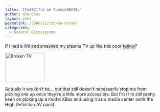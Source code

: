 ```yaml
---
title: 'It&#8217;d be funny&#8230;'
author: ajordens
layout: post
permalink: /2006/12/itd-be-funny/
categories:
  - General Discussions
---
```

If I had a Wii and smashed my plasma TV up like this poor [fellow][1]?

<a id="I214" onclick="if(true)toggleImage(214);else alert('There is no thumbnail associated with this photo.');return false;" href="javascript:void()"><img width="128" height="96" alt="Broken TV" id="image214" src="http://www.jordens.org/wp-content/uploads/2006/12/wiibreak3.jpg" /></a>

Actually it wouldn&#8217;t be&#8230; but that still doesn&#8217;t necessarily stop me from picking one up once they&#8217;re a little more accessible. But first I&#8217;m still pretty keen on picking up a mod&#8217;d XBox and using it as a media center (with the High Definition AV pack).

 [1]: http://forums.somethingawful.com/showthread.php?s=&#038;threadid=2183346